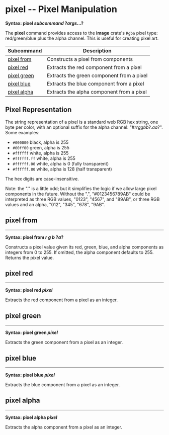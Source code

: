 # pixel -- Pixel Manipulation

**Syntax: pixel *subcommand* ?*args*...?**

The **pixel** command provides access to the **image** crate's `Rgba` pixel type: red/green/blue
plus the alpha channel.  This is useful for creating pixel art.

| Subcommand                   | Description |
| ---------------------------- | ----------- |
| [pixel from](#pixel-from)    | Constructs a pixel from components |
| [pixel red](#pixel-red)      | Extracts the red component from a pixel |
| [pixel green](#pixel-green)  | Extracts the green component from a pixel |
| [pixel blue](#pixel-blue)    | Extracts the blue component from a pixel |
| [pixel alpha](#pixel-alpha)  | Extracts the alpha component from a pixel |

## Pixel Representation

The string representation of a pixel is a standard web RGB hex string, one byte per color, with
an optional suffix for the alpha channel: "#*rrggbb*?.*aa*?".  Some examples:

* `#000000` black, alpha is 255
* `#00ff00` green, alpha is 255
* `#ffffff` white, alpha is 255
* `#ffffff.ff` white, alpha is 255
* `#ffffff.00` white, alpha is 0 (fully transparent)
* `#ffffff.80` white, alpha is 128 (half transparent)

The hex digits are case-insensitive.

Note: the "." is a little odd; but it simplifies the logic if we allow large pixel components
in the future.  Without the ".",  "#0123456789AB" could be interpreted as three RGB values,
"0123", "4567", and "89AB", or three RGB values and an alpha, "012", "345", "678", "9AB".

## pixel from
---
**Syntax: pixel from *r g b* ?*a*?**

Constructs a pixel value given its red, green, blue, and alpha components as integers from
0 to 255.  If omitted, the alpha component defaults to 255.  Returns the pixel value.

## pixel red
---
**Syntax: pixel red *pixel***

Extracts the red component from a pixel as an integer.

## pixel green
---
**Syntax: pixel green *pixel***

Extracts the green component from a pixel as an integer.

## pixel blue
---
**Syntax: pixel blue *pixel***

Extracts the blue component from a pixel as an integer.

## pixel alpha
---
**Syntax: pixel alpha *pixel***

Extracts the alpha component from a pixel as an integer.
